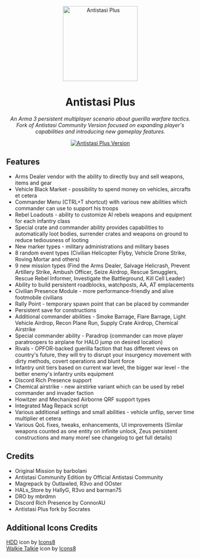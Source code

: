 <div align="center">
  <img alt="Antistasi Plus" width="200" heigth="200" src="https://user-images.githubusercontent.com/6746043/206381805-43f2a69a-2754-49f3-95e2-aeaad8a4cee3.png">
  <h1>Antistasi Plus</h1>
  <p>
    <i>An Arma 3 persistent multiplayer scenario about guerilla warfare tactics.</i>
    <br/>
    <i>Fork of Antistasi Community Version focused on expanding player's capabilities and introducing new gameplay features.</i>
  </p>
  <p>
    <a href="https://github.com/igorkis-scrts/A3-Antistasi-Plus/releases/latest">
        <img src="https://img.shields.io/badge/Current_Stable_Version-2.1.7-red" alt="Antistasi Plus Version">
    </a>
  </p>
</div>

## Features 
- Arms Dealer vendor with the ability to directly buy and sell weapons, items and gear
- Vehicle Black Market - possibility to spend money on vehicles, aircrafts et cetera
- Commander Menu (CTRL+T shortcut) with various new abilities which commander can use to support his troops
- Rebel Loadouts - ability to customize AI rebels weapons and equipment for each infantry class
- Special crate and commander ability provides capabilities to automatically loot bodies, surrender crates and weapons on ground to reduce tediousness of looting
- New marker types - military administrations and military bases
- 8 random event types (Civilian Helicopter Flyby, Vehicle Drone Strike, Roving Mortar and others)
- 9 new mission types (Find the Arms Dealer, Salvage Helicrash, Prevent Artillery Strike, Ambush Officer, Seize Airdrop, Rescue Smugglers, Rescue Rebel Informer, Investigate the Battleground, Kill Cell Leader)
- Ability to build persistent roadblocks, watchposts, AA, AT emplacements
- Civilian Presence Module - more performance-friendly and alive footmobile civilians
- Rally Point - temporary spawn point that can be placed by commander
- Persistent save for constructions
- Additional commander abilities - Smoke Barrage, Flare Barrage, Light Vehicle Airdrop, Recon Plane Run, Supply Crate Airdrop, Chemical Airstrike
- Special commander ability - Paradrop (commander can move player paratroopers to airplane for HALO jump on desired location)
- Rivals - OPFOR-backed guerilla faction that has different views on country's future, they will try to disrupt your insurgency movement with dirty methods, covert operations and blunt force
- Infantry unit tiers based on current war level, the bigger war level - the better enemy's infantry units equipment
- Discord Rich Presence support
- Chemical airstrike - new airstirke variant which can be used by rebel commander and invader faction
- Howitzer and Mechanized Airborne QRF support types
- Integrated Mag Repack script
- Various additional settings and small abilities - vehicle unflip, server time multiplier et cetera
- Various QoL fixes, tweaks, enhancements, UI improvements (Similar weapons counted as one entity on infinite unlock, Zeus persistent constructions and many more! see changelog to get full details)

## Credits
- Original Mission by barbolani
- Antistasi Community Edition by Official Antistasi Community
- Magrepack by Outlawled, R3vo and OOster
- HALs_Store by HallyG, R3vo and barman75
- DRO by mbrdmn
- Discord Rich Presence by ConnorAU 
- Antistasi Plus fork by Socrates

## Additional Icons Credits
<div>
<a target="_blank" href="https://icons8.com/icon/12212/hdd">HDD</a> icon by <a target="_blank" href="https://icons8.com">Icons8</a>
<br/>
<a target="_blank" href="https://icons8.com/icon/17932/walkie-talkie">Walkie Talkie</a> icon by <a target="_blank" href="https://icons8.com">Icons8</a>
</div>
